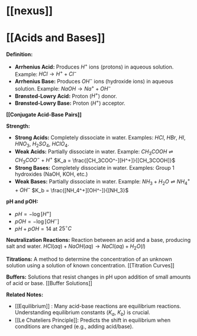 # [[nexus]]
# [[Acids and Bases]]

**Definition:**

* **Arrhenius Acid:** Produces $H^+$ ions (protons) in aqueous solution.  Example: $HCl \rightarrow H^+ + Cl^-$
* **Arrhenius Base:** Produces $OH^-$ ions (hydroxide ions) in aqueous solution. Example: $NaOH \rightarrow Na^+ + OH^-$
* **Brønsted-Lowry Acid:**  Proton ($H^+$) donor.
* **Brønsted-Lowry Base:** Proton ($H^+$) acceptor.

**[[Conjugate Acid-Base Pairs]]**

**Strength:**

* **Strong Acids:** Completely dissociate in water. Examples: $HCl$, $HBr$, $HI$, $HNO_3$, $H_2SO_4$, $HClO_4$.
* **Weak Acids:** Partially dissociate in water.  Example: $CH_3COOH \rightleftharpoons CH_3COO^- + H^+$   $K_a = \frac{[CH_3COO^-][H^+]}{[CH_3COOH]}$
* **Strong Bases:** Completely dissociate in water. Examples: Group 1 hydroxides (NaOH, KOH, etc.)
* **Weak Bases:** Partially dissociate in water. Example: $NH_3 + H_2O \rightleftharpoons NH_4^+ + OH^-$  $K_b = \frac{[NH_4^+][OH^-]}{[NH_3}$


**pH and pOH:**

* $pH = -\log[H^+]$
* $pOH = -\log[OH^-]$
* $pH + pOH = 14$ at $25^\circ C$

**Neutralization Reactions:** Reaction between an acid and a base, producing salt and water.
$HCl(aq) + NaOH(aq) \rightarrow NaCl(aq) + H_2O(l)$

**Titrations:**  A method to determine the concentration of an unknown solution using a solution of known concentration.  [[Titration Curves]]

**Buffers:** Solutions that resist changes in pH upon addition of small amounts of acid or base.  [[Buffer Solutions]]

**Related Notes:**

* [[Equilibrium]] :  Many acid-base reactions are equilibrium reactions. Understanding equilibrium constants ($K_a$, $K_b$) is crucial.
* [[Le Chateliers Principle]]:  Predicts the shift in equilibrium when conditions are changed (e.g., adding acid/base).


